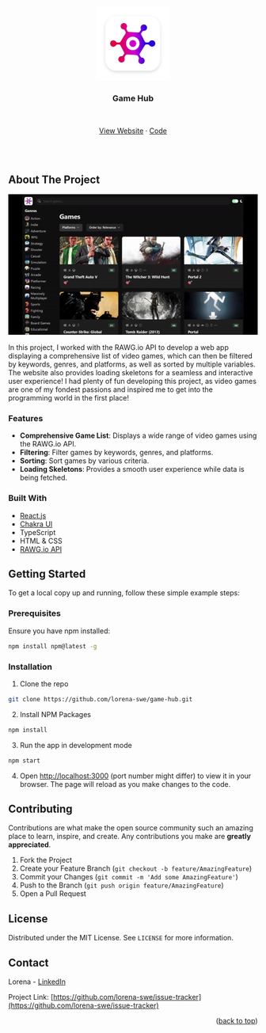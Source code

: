 <div id="top"></div>

<br />
<div align="center">
  <a href="https://github.com/lorena-swe/game-hub">
    <img src="src/assets/logo.webp" alt="Logo"  width="150" height="auto" >
  </a>
  
  <h3 align="center">Game Hub</h3>
  
  <br />

  <p align="center">
    <a href="https://lorena-swe-game-hub.vercel.app/" target="_blank">View Website</a>
    ·
    <a href="https://github.com/lorena-swe/game-hub">Code</a>
  </p>
</div>

<br /><br />

<!-- ABOUT THE PROJECT -->

## About The Project

<div align="center">
  <a href="https://lorena-swe-game-hub.vercel.app/">
    <img src="src/assets/gameHubDemoGif.gif" alt="Project Demo">
  </a>
</div>

In this project, I worked with the RAWG.io API to develop a web app displaying a comprehensive list of video games, which can then be filtered by keywords, genres, and platforms, as well as sorted by multiple variables. The website also provides loading skeletons for a seamless and interactive user experience! I had plenty of fun developing this project, as video games are one of my fondest passions and inspired me to get into the programming world in the first place!

### Features

- **Comprehensive Game List**: Displays a wide range of video games using the RAWG.io API.
- **Filtering**: Filter games by keywords, genres, and platforms.
- **Sorting**: Sort games by various criteria.
- **Loading Skeletons**: Provides a smooth user experience while data is being fetched.

### Built With

- [React.js](https://reactjs.org/)
- [Chakra UI](https://v2.chakra-ui.com/)
- TypeScript
- HTML & CSS
- [RAWG.io API](https://rawg.io/apidocs)

<!-- GETTING STARTED -->

## Getting Started

To get a local copy up and running, follow these simple example steps:

### Prerequisites

Ensure you have npm installed:

```sh
npm install npm@latest -g
```

### Installation

1. Clone the repo

```sh
git clone https://github.com/lorena-swe/game-hub.git
```

2. Install NPM Packages

```sh
npm install
```

3. Run the app in development mode

```sh
npm start
```

4. Open [http://localhost:3000](http://localhost:3000) (port number might differ) to view it in your browser. The page will reload as you make changes to the code.

## Contributing

Contributions are what make the open source community such an amazing place to learn, inspire, and create. Any contributions you make are **greatly appreciated**.

1. Fork the Project
2. Create your Feature Branch (`git checkout -b feature/AmazingFeature`)
3. Commit your Changes (`git commit -m 'Add some AmazingFeature'`)
4. Push to the Branch (`git push origin feature/AmazingFeature`)
5. Open a Pull Request

## License

Distributed under the MIT License. See `LICENSE` for more information.

## Contact

Lorena - [LinkedIn](https://www.linkedin.com/in/lorena-zotaj/)

Project Link: [https://github.com/lorena-swe/issue-tracker](https://github.com/lorena-swe/issue-tracker)

<p align="right">(<a href="#top">back to top</a>)</p>
